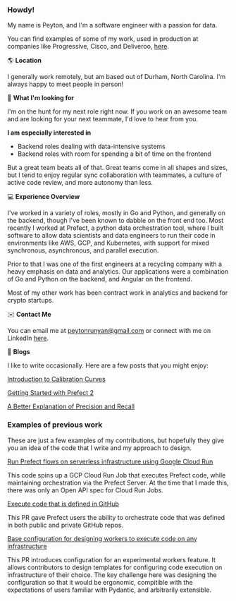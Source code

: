 ### Howdy!

My name is Peyton, and I'm a software engineer with a passion for data. 

You can find examples of some of my work, used in production at companies like Progressive, Cisco, and Deliveroo, [here](#examples-of-previous-work).

🌎 **Location**

I generally work remotely, but am based out of Durham, North Carolina. I'm always happy to meet people in person!

🏹 **What I'm looking for**

I'm on the hunt for my next role right now. If you work on an awesome team and are looking for your next teammate, I'd love to hear from you. 

**I am especially interested in**
* Backend roles dealing with data-intensive systems
* Backend roles with room for spending a bit of time on the frontend

But a great team beats all of that. Great teams come in all shapes and sizes, but I tend to enjoy regular sync collaboration with teammates, a culture of active code review, and more autonomy than less. 

💻 **Experience Overview**

I've worked in a variety of roles, mostly in Go and Python, and generally on the backend, though I've been known to dabble on the front end too. Most recently I worked at Prefect, a python data orchestration tool, where I built software to allow data scientists and data engineers to run their code in environments like AWS, GCP, and Kubernetes, with support for mixed synchronous, asynchronous, and parallel execution.

Prior to that I was one of the first engineers at a recycling company with a heavy emphasis on data and analytics. Our applications were a combination of Go and Python on the backend, and Angular on the frontend. 

Most of my other work has been contract work in analytics and backend for crypto startups. 

✉️ **Contact Me** 

You can email me at peytonrunyan@gmail.com or connect with me on LinkedIn [here](https://www.linkedin.com/in/peyton-runyan/).

📝 **Blogs**

I like to write occasionally. Here are a few posts that you might enjoy:

[Introduction to Calibration Curves](https://peyton-runyan.ltrdrp.com/c/introduction-to-calibration-curves-1)

[Getting Started with Prefect 2](https://www.prefect.io/guide/blog/getting-started-prefect-2/)

[A Better Explanation of Precision and Recall](https://peyton-runyan.ltrdrp.com/c/a-better-explanation-of-precision-and-recall-1)

### Examples of previous work

These are just a few examples of my contributions, but hopefully they give you an idea of the code that I write and my approach to design.

[Run Prefect flows on serverless infrastructure using Google Cloud Run](https://github.com/PrefectHQ/prefect-gcp/pull/48)

This code spins up a GCP Cloud Run Job that executes Prefect code, while maintaining orchestration via the Prefect Server. At the time that I made this, there was only an Open API spec for Cloud Run Jobs. 

[Execute code that is defined in GitHub](https://github.com/PrefectHQ/prefect-github/pull/30)

This PR gave Prefect users the ability to orchestrate code that was defined in both public and private GitHub repos.

[Base configuration for designing workers to execute code on any infrastructure](https://github.com/PrefectHQ/prefect/pull/8100)

This PR introduces configuration for an experimental workers feature. It allows contributors to design templates for configuring code execution on infrastructure of their choice. The key challenge here was designing the configuration so that it would be ergonomic, compitible with the expectations of users familiar with Pydantic, and arbitrarily extensible. 

<!--
**peytonrunyan/peytonrunyan** is a ✨ _special_ ✨ repository because its `README.md` (this file) appears on your GitHub profile.

Here are some ideas to get you started:

- 🔭 I’m currently working on ...
- 🌱 I’m currently learning ...
- 👯 I’m looking to collaborate on ...
- 🤔 I’m looking for help with ...
- 💬 Ask me about ...
- 📫 How to reach me: ...
- 😄 Pronouns: ...
- ⚡ Fun fact: ...
-->
